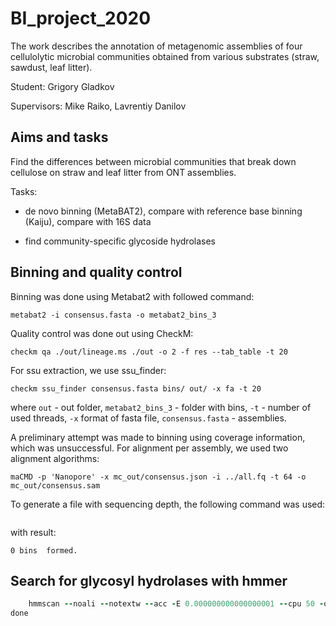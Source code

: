 # BI_project_2020

The work describes the annotation of metagenomic assemblies of four cellulolytic microbial communities obtained from various substrates (straw, sawdust, leaf litter).

Student: Grigory Gladkov

Supervisors: Mike Raiko, Lavrentiy Danilov

## Aims and tasks

Find the differences between microbial communities that break down cellulose on straw and leaf litter from ONT assemblies.

Tasks:

- de novo binning (MetaBAT2), compare with reference base binning (Kaiju), compare with 16S data

- find community-specific glycoside hydrolases


## Binning and quality control

Binning was done using Metabat2 with followed command:

```metabat2 -i consensus.fasta -o metabat2_bins_3```

Quality control was done out using CheckM:

```checkm lineage_wf -x fa  -f checkm/N2_MAGs_checkm.tab -t 50 metabat2_bins_3/ out/
checkm qa ./out/lineage.ms ./out -o 2 -f res --tab_table -t 20
```

For ssu extraction, we use ssu_finder:

```checkm ssu_finder consensus.fasta bins/ out/ -x fa -t 20```

where ``out`` - out folder, ```metabat2_bins_3``` - folder with bins, ```-t``` - number of used threads, ```-x``` format of fasta file, ```consensus.fasta``` - assemblies.

A preliminary attempt was made to binning using coverage information, which was unsuccessful. For alignment per assembly, we used two alignment algorithms:

```bwa mem  -t 84 consensus.fasta all.fq | samtools sort -o all.bam
maCMD -p 'Nanopore' -x mc_out/consensus.json -i ../all.fq -t 64 -o mc_out/consensus.sam
```
To generate a file with sequencing depth, the following command was used:

```jgi_summarize_bam_contig_depths --outputDepth true_depth.txt --referenceFasta consensus.fasta  all.bam
```
with result:

```MetaBAT 2 (2.15 (Bioconda)) using minContig 2500, minCV 1.0, minCVSum 1.0, maxP 95%, minS 60, maxEdges 200 and minClsSize 200000. with random seed=1603977749
0 bins  formed.
```

## Search for glycosyl hydrolases with hmmer


```for filename in *.faa; do
    hmmscan --noali --notextw --acc -E 0.000000000000000001 --cpu 50 -o  hm_${filename}.txt hmm/glyco.hmm $filename
done
```

``` cat ../c1_ann.tsv | cut -f2 |grep -f /dev/stdin pr_01.gff | awk '{print $1}' | grep -f /dev/stdin ka_01.tsv | cut -f3 | taxonkit --data-dir ~/storage/temp/  -j 50 lineage | taxonkit --data-dir ~/storage/temp/ -j 50 reformat > kid_01.txt
```




